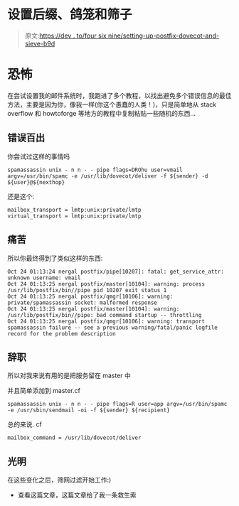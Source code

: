# 设置后缀、鸽笼和筛子

> 原文:[https://dev . to/four six nine/setting-up-postfix-dovecot-and-sieve-b9d](https://dev.to/foursixnine/setting-up-postfix-dovecot-and-sieve-b9d)

# 恐怖

在尝试设置我的邮件系统时，我跑进了多个教程，以找出避免多个错误信息的最佳方法，主要是因为你，像我一样(你这个愚蠢的人类！)，只是简单地从 stack overflow 和 howtoforge 等地方的教程中复制粘贴一些随机的东西…

## 错误百出

你尝试过这样的事情吗

```
spamassassin unix - n n - - pipe flags=DROhu user=vmail argv=/usr/bin/spamc -e /usr/lib/dovecot/deliver -f ${sender} -d ${user}@${nexthop} 
```

还是这个:

```
mailbox_transport = lmtp:unix:private/lmtp
virtual_transport = lmtp:unix:private/lmtp 
```

## 痛苦

所以你最终得到了类似这样的东西:

```
Oct 24 01:13:24 nergal postfix/pipe[10207]: fatal: get_service_attr: unknown username: vmail
Oct 24 01:13:25 nergal postfix/master[10104]: warning: process /usr/lib/postfix/bin//pipe pid 10207 exit status 1
Oct 24 01:13:25 nergal postfix/qmgr[10106]: warning: private/spamassassin socket: malformed response
Oct 24 01:13:25 nergal postfix/master[10104]: warning: /usr/lib/postfix/bin//pipe: bad command startup -- throttling
Oct 24 01:13:25 nergal postfix/qmgr[10106]: warning: transport spamassassin failure -- see a previous warning/fatal/panic logfile record for the problem description 
```

## 辞职

所以对我来说有用的是把服务留在 master 中

并且简单添加到 master.cf

```
spamassassin unix - n n - - pipe flags=R user=app argv=/usr/bin/spamc -e /usr/sbin/sendmail -oi -f ${sender} ${recipient} 
```

总的来说. cf

```
mailbox_command = /usr/lib/dovecot/deliver 
```

## 光明

在这些变化之后，筛网过滤开始工作:)

*   查看这篇文章，这篇文章给了我一条救生索